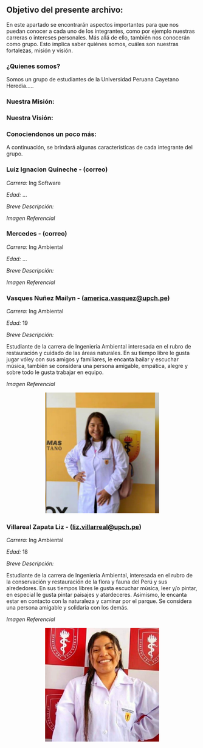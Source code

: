 ## Objetivo del presente archivo: 

En este apartado se encontrarán aspectos importantes para que nos puedan conocer a cada uno de los integrantes, como por ejemplo nuestras carreras o intereses personales. Más allá de ello, también nos conocerán como grupo. Esto implica saber quiénes somos, cuáles son nuestras fortalezas, misión y visión.

### ¿Quienes somos?

Somos un grupo de estudiantes de la Universidad Peruana Cayetano Heredia.....

### Nuestra Misión: 



### Nuestra Visión:


### Conociendonos un poco más: 

A continuación, se brindará algunas caracteristicas de cada integrante del grupo.


### Luiz Ignacion Quineche - (correo)

*Carrera:* Ing Software

*Edad:* ...

*Breve Descripción:*

*Imagen Referencial*



### Mercedes - (correo)

*Carrera:* Ing Ambiental

*Edad:* ...

*Breve Descripción:*

*Imagen Referencial*





### Vasques Nuñez Mailyn - (america.vasquez@upch.pe)

*Carrera:* Ing Ambiental

*Edad:* 19

*Breve Descripción:* 

Estudiante de la carrera de Ingeniería Ambiental interesada en el rubro de restauración y cuidado de las áreas naturales. En su tiempo libre le gusta jugar vóley con sus amigos y familiares, le encanta bailar y escuchar música, también se considera una persona amigable, empática, alegre y sobre todo le gusta trabajar en equipo.

*Imagen Referencial*
<p align= "center">
  <img src="https://github.com/Liz-30/PROYECTO-DE-INGENIER-A-1-/blob/main/Carpetas_del_Proyecto/Imagenes/B-Fotos%20de%20integrantes/B-Maylin.png" width="300px"/>
</p>




### Villareal Zapata Liz - (liz.villarreal@upch.pe)

*Carrera:* Ing Ambiental

*Edad:* 18

*Breve Descripción:* 

Estudiante de la carrera de Ingeniería Ambiental, interesada en el rubro de la conservación y restauración de la flora y fauna del Perú y sus alrededores. En sus tiempos libres le gusta escuchar música, leer y/o pintar, en especial le gusta pintar paisajes y atardeceres. Asimismo, le encanta estar en contacto con la naturaleza y caminar por el parque. Se considera una persona amigable y solidaria con los demás.

*Imagen Referencial*
<p align= "center">
  <img src="https://github.com/Liz-30/PROYECTO-DE-INGENIER-A-1-/blob/main/Carpetas_del_Proyecto/Imagenes/B-Fotos%20de%20integrantes/A-Liz.jpeg" width="300px"/>
</p>


